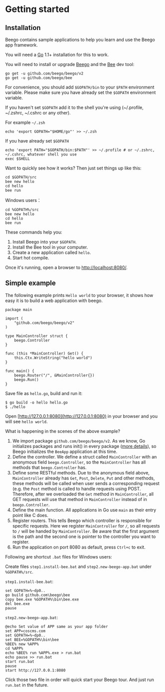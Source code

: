 # Getting started

## Installation

Beego contains sample applications to help you learn and use the Beego app framework.

You will need a [Go](https://golang.org) 1.1+ installation for this to work.

You will need to install or upgrade [Beego](http://beego.me/docs/install/bee.md) and the [Bee](http://beego.me/docs/install/bee.md) dev tool:

```
go get -u github.com/beego/beego/v2
go get -u github.com/beego/bee
```

For convenience, you should add `$GOPATH/bin` to your `$PATH` environment variable. Please make sure you have already set the `$GOPATH` environment variable. 

If you haven't set `$GOPATH` add it to the shell you're using (~/.profile, ~/.zshrc, ~/.cshrc or any other).

For example `~/.zsh`
```
echo 'export GOPATH="$HOME/go"' >> ~/.zsh
```

If you have already set `$GOPATH`
```
echo 'export PATH="$GOPATH/bin:$PATH"' >> ~/.profile # or ~/.zshrc, ~/.cshrc, whatever shell you use
exec $SHELL
```

Want to quickly see how it works? Then just set things up like this:
```
cd $GOPATH/src
bee new hello
cd hello
bee run
```

Windows users：
```
cd %GOPATH%/src
bee new hello
cd hello
bee run
```

These commands help you:

1. Install Beego into your `$GOPATH`.
2. Install the Bee tool in your computer.
3. Create a new application called `hello`.
4. Start hot compile.

Once it's running, open a browser to [http://localhost:8080/](http://localhost:8080/).

## Simple example

The following example prints `Hello world` to your browser, it shows how easy it is to build a web application with beego.

```
package main

import (
	"github.com/beego/beego/v2"
)

type MainController struct {
	beego.Controller
}

func (this *MainController) Get() {
	this.Ctx.WriteString("hello world")
}

func main() {
	beego.Router("/", &MainController{})
	beego.Run()
}
```

Save file as `hello.go`, build and run it:

	$ go build -o hello hello.go
	$ ./hello

Open [http://127.0.0.1:8080](http://127.0.0.1:8080) in your browser and you will see `hello world`.

What is happening in the scenes of the above example?

1. We import package `github.com/beego/beego/v2`. As we know, Go initializes packages and runs init() in every package ([more details](https://github.com/Unknwon/build-web-application-with-golang_EN/blob/master/eBook/02.3.md#main-function-and-init-function)), so Beego initializes the `BeeApp` application at this time.
2. Define the controller. We define a struct called `MainController` with an anonymous field `beego.Controller`, so the `MainController` has all methods that `beego.Controller` has.
3. Define some RESTful methods. Due to the anonymous field above, `MainController` already has `Get`, `Post`, `Delete`, `Put` and other methods, these methods will be called when user sends a corresponding request (e.g. the `Post` method is called to handle requests using POST. Therefore, after we overloaded the `Get` method in `MainController`, all GET requests will use that method in `MainController` instead of in `beego.Controller`.
4. Define the main function. All applications in Go use `main` as their entry point like C does.
5. Register routers. This tells Beego which controller is responsible for specific requests. Here we register `MainController` for `/`, so all requests to `/` will be handed by `MainController`. Be aware that the first argument is the path and the second one is pointer to the controller you want to register.
6. Run the application on port 8080 as default, press `Ctrl+c` to exit.

Following are shortcut `.bat` files for Windows users:

Create files  `step1.install-bee.bat` and `step2.new-beego-app.bat` under `%GOPATH%/src`.

`step1.install-bee.bat`:

	set GOPATH=%~dp0..
	go build github.com\beego\bee
	copy bee.exe %GOPATH%\bin\bee.exe
	del bee.exe
	pause

`step2.new-beego-app.bat`:

	@echo Set value of APP same as your app folder
	set APP=coscms.com
	set GOPATH=%~dp0..
	set BEE=%GOPATH%\bin\bee
	%BEE% new %APP%
	cd %APP%
	echo %BEE% run %APP%.exe > run.bat
	echo pause >> run.bat
	start run.bat
	pause
	start http://127.0.0.1:8080

Click those two file in order will quick start your Beego tour. And just run `run.bat` in the future.
